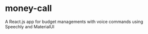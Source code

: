 # money-call
A React.js app for budget managements with voice commands using Speechly and MaterialUI
